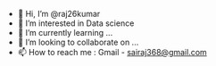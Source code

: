 - 👋 Hi, I’m @raj26kumar
- 👀 I’m interested in Data science 
- 🌱 I’m currently learning ...
- 💞️ I’m looking to collaborate on ...
- 📫 How to reach me : Gmail - sairaj368@gmail.com

<!---
raj26kumar/raj26kumar is a ✨ special ✨ repository because its `README.md` (this file) appears on your GitHub profile.
You can click the Preview link to take a look at your changes.
--->
